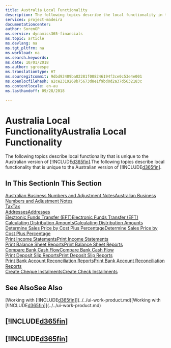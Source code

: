 ```yaml
---
title: Australia Local Functionality
description: The following topics describe the local functionality in the Australian version of [!INCLUDE[d365fin](../../includes/d365fin_md.md)].
services: project-madeira
documentationcenter: 
author: SorenGP
ms.service: dynamics365-financials
ms.topic: article
ms.devlang: na
ms.tgt_pltfrm: na
ms.workload: na
ms.search.keywords: 
ms.date: 10/01/2018
ms.author: sgroespe
ms.translationtype: HT
ms.sourcegitcommit: 9dbd92409ba02281f008246194f3ce0c53e4e001
ms.openlocfilehash: a2ce2319268b75673d8e1f9bd0d2a37d5632183c
ms.contentlocale: en-au
ms.lasthandoff: 09/28/2018

---
```

# <a name="australia-local-functionality"></a><span data-ttu-id="f356f-103">Australia Local Functionality</span><span class="sxs-lookup"><span data-stu-id="f356f-103">Australia Local Functionality</span></span>
<span data-ttu-id="f356f-104">The following topics describe local functionality that is unique to the Australian version of [!INCLUDE[d365fin](../../includes/d365fin_md.md)].</span><span class="sxs-lookup"><span data-stu-id="f356f-104">The following topics describe local functionality that is unique to the Australian version of [!INCLUDE[d365fin](../../includes/d365fin_md.md)].</span></span>  

## <a name="in-this-section"></a><span data-ttu-id="f356f-105">In This Section</span><span class="sxs-lookup"><span data-stu-id="f356f-105">In This Section</span></span>  
[<span data-ttu-id="f356f-106">Australian Business Numbers and Adjustment Notes</span><span class="sxs-lookup"><span data-stu-id="f356f-106">Australian Business Numbers and Adjustment Notes</span></span>](australian-business-numbers-and-adjustment-notes.md)  
[<span data-ttu-id="f356f-107">Tax</span><span class="sxs-lookup"><span data-stu-id="f356f-107">Tax</span></span>](tax.md)  
[<span data-ttu-id="f356f-108">Addresses</span><span class="sxs-lookup"><span data-stu-id="f356f-108">Addresses</span></span>](addresses.md)  
[<span data-ttu-id="f356f-109">Electronic Funds Transfer (EFT)</span><span class="sxs-lookup"><span data-stu-id="f356f-109">Electronic Funds Transfer (EFT)</span></span>](electronic-funds-transfer-eft-.md)  
[<span data-ttu-id="f356f-110">Calculating Distribution Amounts</span><span class="sxs-lookup"><span data-stu-id="f356f-110">Calculating Distribution Amounts</span></span>](calculating-distribution-amounts.md)  
[<span data-ttu-id="f356f-111">Determine Sales Price by Cost Plus Percentage</span><span class="sxs-lookup"><span data-stu-id="f356f-111">Determine Sales Price by Cost Plus Percentage</span></span>](how-to-determine-sales-price-by-cost-plus-percentage.md)  
[<span data-ttu-id="f356f-112">Print Income Statements</span><span class="sxs-lookup"><span data-stu-id="f356f-112">Print Income Statements</span></span>](how-to-print-income-statements.md)  
[<span data-ttu-id="f356f-113">Print Balance Sheet Reports</span><span class="sxs-lookup"><span data-stu-id="f356f-113">Print Balance Sheet Reports</span></span>](how-to-print-balance-sheet-reports.md)  
[<span data-ttu-id="f356f-114">Compare Bank Cash Flow</span><span class="sxs-lookup"><span data-stu-id="f356f-114">Compare Bank Cash Flow</span></span>](how-to-compare-bank-cash-flow.md)  
[<span data-ttu-id="f356f-115">Print Deposit Slip Reports</span><span class="sxs-lookup"><span data-stu-id="f356f-115">Print Deposit Slip Reports</span></span>](how-to-print-deposit-slip-reports.md)  
[<span data-ttu-id="f356f-116">Print Bank Account Reconciliation Reports</span><span class="sxs-lookup"><span data-stu-id="f356f-116">Print Bank Account Reconciliation Reports</span></span>](how-to-print-bank-account-reconciliation-reports.md)  
[<span data-ttu-id="f356f-117">Create Cheque Instalments</span><span class="sxs-lookup"><span data-stu-id="f356f-117">Create Check Installments</span></span>](how-to-create-check-installments.md)

## <a name="see-also"></a><span data-ttu-id="f356f-118">See Also</span><span class="sxs-lookup"><span data-stu-id="f356f-118">See Also</span></span>
<span data-ttu-id="f356f-119">[Working with [!INCLUDE[d365fin](../../includes/d365fin_md.md)]](../../ui-work-product.md)</span><span class="sxs-lookup"><span data-stu-id="f356f-119">[Working with [!INCLUDE[d365fin](../../includes/d365fin_md.md)]](../../ui-work-product.md)</span></span>  

## [!INCLUDE[d365fin](../../includes/free_trial_md.md)]  
## [!INCLUDE[d365fin](../../includes/training_link_md.md)]


